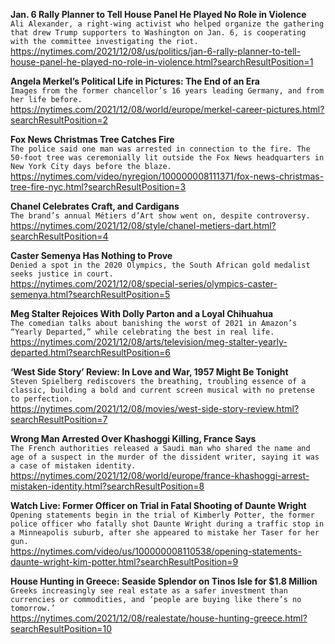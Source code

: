 **Jan. 6 Rally Planner to Tell House Panel He Played No Role in Violence**\
`Ali Alexander, a right-wing activist who helped organize the gathering that drew Trump supporters to Washington on Jan. 6, is cooperating with the committee investigating the riot.`\
https://nytimes.com/2021/12/08/us/politics/jan-6-rally-planner-to-tell-house-panel-he-played-no-role-in-violence.html?searchResultPosition=1

**Angela Merkel’s Political Life in Pictures: The End of an Era**\
`Images from the former chancellor’s 16 years leading Germany, and from her life before.`\
https://nytimes.com/2021/12/08/world/europe/merkel-career-pictures.html?searchResultPosition=2

**Fox News Christmas Tree Catches Fire**\
`The police said one man was arrested in connection to the fire. The 50-foot tree was ceremonially lit outside the Fox News headquarters in New York City days before the blaze.`\
https://nytimes.com/video/nyregion/100000008111371/fox-news-christmas-tree-fire-nyc.html?searchResultPosition=3

**Chanel Celebrates Craft, and Cardigans**\
`The brand’s annual Métiers d’Art show went on, despite controversy.`\
https://nytimes.com/2021/12/08/style/chanel-metiers-dart.html?searchResultPosition=4

**Caster Semenya Has Nothing to Prove**\
`Denied a spot in the 2020 Olympics, the South African gold medalist seeks justice in court.`\
https://nytimes.com/2021/12/08/special-series/olympics-caster-semenya.html?searchResultPosition=5

**Meg Stalter Rejoices With Dolly Parton and a Loyal Chihuahua**\
`The comedian talks about banishing the worst of 2021 in Amazon’s “Yearly Departed,” while celebrating the best in real life.`\
https://nytimes.com/2021/12/08/arts/television/meg-stalter-yearly-departed.html?searchResultPosition=6

**‘West Side Story’ Review: In Love and War, 1957 Might Be Tonight**\
`Steven Spielberg rediscovers the breathing, troubling essence of a classic, building a bold and current screen musical with no pretense to perfection.`\
https://nytimes.com/2021/12/08/movies/west-side-story-review.html?searchResultPosition=7

**Wrong Man Arrested Over Khashoggi Killing, France Says**\
`The French authorities released a Saudi man who shared the name and age of a suspect in the murder of the dissident writer, saying it was a case of mistaken identity.`\
https://nytimes.com/2021/12/08/world/europe/france-khashoggi-arrest-mistaken-identity.html?searchResultPosition=8

**Watch Live: Former Officer on Trial in Fatal Shooting of Daunte Wright**\
`Opening statements begin in the trial of Kimberly Potter, the former police officer who fatally shot Daunte Wright during a traffic stop in a Minneapolis suburb, after she appeared to mistake her Taser for her gun.`\
https://nytimes.com/video/us/100000008110538/opening-statements-daunte-wright-kim-potter.html?searchResultPosition=9

**House Hunting in Greece: Seaside Splendor on Tinos Isle for $1.8 Million**\
`Greeks increasingly see real estate as a safer investment than currencies or commodities, and ‘people are buying like there’s no tomorrow.’`\
https://nytimes.com/2021/12/08/realestate/house-hunting-greece.html?searchResultPosition=10

